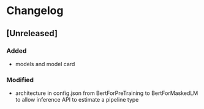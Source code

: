 # Changelog

## [Unreleased]

### Added

- models and model card

### Modified

- architecture in config.json from BertForPreTraining to BertForMaskedLM to allow inference API to estimate a pipeline type

